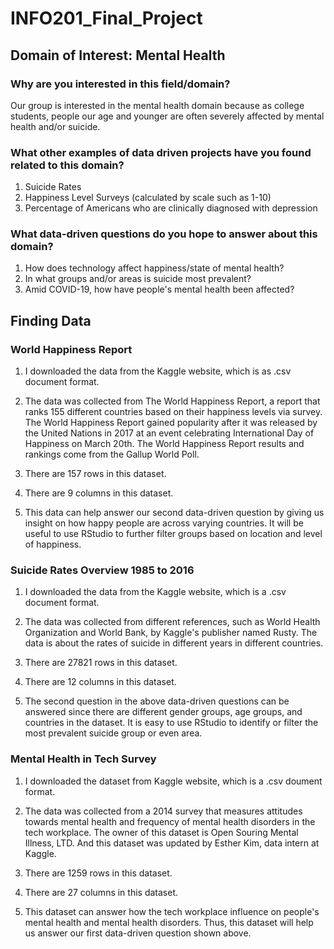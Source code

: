 # INFO201_Final_Project

## Domain of Interest: Mental Health
### Why are you interested in this field/domain?
Our group is interested in the mental health domain because as college students, people our age and younger are often severely affected by mental health and/or suicide.
### What other examples of data driven projects have you found related to this domain?
1. Suicide Rates
2. Happiness Level Surveys (calculated by scale such as 1-10)
3. Percentage of Americans who are clinically diagnosed with depression
### What data-driven questions do you hope to answer about this domain?
1. How does technology affect happiness/state of mental health?
2. In what groups and/or areas is suicide most prevalent?
3. Amid COVID-19, how have people's mental health been affected?

## Finding Data
### World Happiness Report
1. I downloaded the data from the Kaggle website, which is as .csv document format.

2. The data was collected from The World Happiness Report, a report that ranks 155 different countries based on their happiness levels via survey. The World Happiness Report gained popularity after it was released by the United Nations in 2017 at an event celebrating International Day of Happiness on March 20th. The World Happiness Report results and rankings come from the Gallup World Poll.

3. There are 157 rows in this dataset.

4. There are 9 columns in this dataset.

5. This data can help answer our second data-driven question by giving us insight on how happy people are across varying countries. It will be useful to use RStudio to further filter groups based on location and level of happiness.

### Suicide Rates Overview 1985 to 2016
1. I downloaded the data from the Kaggle website, which is a .csv document format. 

2. The data was collected from different references, such as World Health Organization and World Bank, by Kaggle's publisher named Rusty. The data is about the rates of suicide in different years in different countries.

3. There are 27821 rows in this dataset.

4. There are 12 columns in this dataset.

5. The second question in the above data-driven questions can be answered since there are different gender groups, age groups, and countries in the dataset. It is easy to use RStudio to identify or filter the most prevalent suicide group or even area. 

### Mental Health in Tech Survey
1. I downloaded the dataset from Kaggle website, which is a .csv doument format.

2. The data was collected from a 2014 survey that measures attitudes towards mental health and frequency of mental health disorders in the tech workplace. The owner of this dataset is Open Souring Mental Illness, LTD. And this dataset was updated by Esther Kim, data intern at Kaggle.

3. There are 1259 rows in this dataset.

4. There are 27 columns in this dataset.

5. This dataset can answer how the tech workplace influence on people's mental health and mental health disorders. Thus, this dataset will help us answer our first data-driven question shown above.

